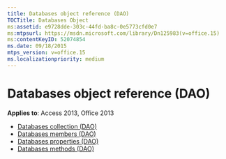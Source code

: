 ```yaml
---
title: Databases object reference (DAO)
TOCTitle: Databases Object
ms:assetid: e9728dde-303c-44fd-ba8c-0e5773cfd0e7
ms:mtpsurl: https://msdn.microsoft.com/library/Dn125983(v=office.15)
ms:contentKeyID: 52074854
ms.date: 09/18/2015
mtps_version: v=office.15
ms.localizationpriority: medium
---
```


# Databases object reference (DAO)

**Applies to**: Access 2013, Office 2013

- [Databases collection (DAO)](databases-collection-dao.md)
- [Databases members (DAO)](databases-members-dao.md)
- [Databases properties (DAO)](databases-properties-dao.md)
- [Databases methods (DAO)](databases-methods-dao.md)


